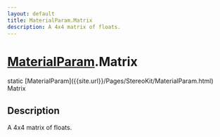 ```yaml
---
layout: default
title: MaterialParam.Matrix
description: A 4x4 matrix of floats.
---
```

# [MaterialParam]({{site.url}}/Pages/StereoKit/MaterialParam.html).Matrix

<div class='signature' markdown='1'>
static [MaterialParam]({{site.url}}/Pages/StereoKit/MaterialParam.html) Matrix
</div>

## Description
A 4x4 matrix of floats.

